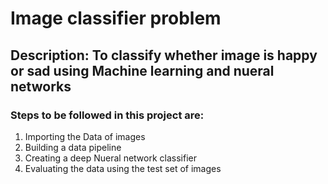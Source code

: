 # Image classifier problem
## Description: To classify whether image is happy or sad using Machine learning and nueral networks
### Steps to be followed in this project are:
1. Importing the Data of images 
2. Building a data pipeline
3. Creating a deep Nueral network classifier
4. Evaluating the data using the test set of images
